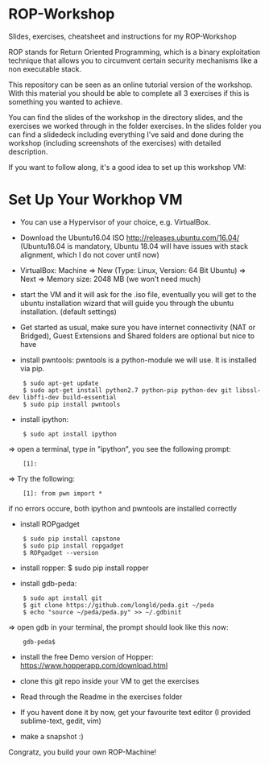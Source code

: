 # ROP-Workshop
Slides, exercises, cheatsheet and instructions for my ROP-Workshop 


ROP stands for Return Oriented Programming, which is a binary exploitation technique
that allows you to circumvent certain security mechanisms like a non executable stack.

This repository can be seen as an online tutorial version of the workshop.
With this material you should be able to complete all 3 exercises if this is something
you wanted to achieve.

You can find the slides of the workshop in the directory slides, and the exercises we 
worked through in the folder exercises. 
In the slides folder you can find a slidedeck including everything I've said and
done during the workshop (including screenshots of the exercises) with detailed 
description. 

If you want to follow along, it's a good idea to set up this workshop VM:


Set Up Your Workhop VM
======================
- You can use a Hypervisor of your choice, e.g. VirtualBox. 

- Download the Ubuntu16.04 ISO http://releases.ubuntu.com/16.04/ (Ubuntu16.04 is mandatory, 
  Ubuntu 18.04 will have issues with stack alignment, which I do not cover until now)

- VirtualBox: Machine => New (Type: Linux, Version: 64 Bit Ubuntu)
        => Next => Memory size: 2048 MB (we won't need much)
	
- start the VM and it will ask for the .iso file, 
  eventually you will get to the ubuntu installation wizard that
  will guide you through the ubuntu installation. 
  (default settings)

- Get started as usual, make sure you have internet connectivity (NAT or Bridged), Guest
  Extensions and Shared folders are optional but nice to have

- install pwntools:
  pwntools is a python-module we will use. 
  It is installed via pip.
```
	$ sudo apt-get update
	$ sudo apt-get install python2.7 python-pip python-dev git libssl-dev libffi-dev build-essential
	$ sudo pip install pwntools
```

- install ipython:
```
	$ sudo apt install ipython
```
=> open a terminal, type in "ipython", you see the following prompt: 
```
	[1]:
```
=> Try the following: 
```
 	[1]: from pwn import * 
```
  if no errors occure, both ipython and pwntools are installed correctly


- install ROPgadget 
```
	$ sudo pip install capstone
	$ sudo pip install ropgadget
	$ ROPgadget --version
```


- install ropper:
  $ sudo pip install ropper

- install gdb-peda:
```
	$ sudo apt install git
	$ git clone https://github.com/longld/peda.git ~/peda
	$ echo "source ~/peda/peda.py" >> ~/.gdbinit
```
=> open gdb in your terminal, the prompt should look like this now: 
```
	gdb-peda$ 
```

- install the free Demo version of Hopper: https://www.hopperapp.com/download.html

- clone this git repo inside your VM to get the exercises
- Read through the Readme in the exercises folder

- If you havent done it by now, get your favourite text editor (I provided sublime-text, gedit, vim)
- make a snapshot :) 

Congratz, you build your own ROP-Machine!




